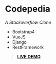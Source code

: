 # Codepedia

_A Stackoverflow Clone_

- Bootstrap4
- VueJS
- Django
- RestFramework

>**[LIVE DEMO][pythonanywhere]**


[pythonanywhere]: https://codepedia.pythonanywhere.com
